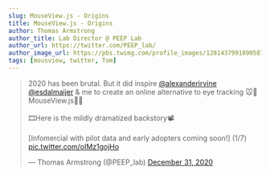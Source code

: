 ```yaml
---
slug: MouseView.js - Origins
title: MouseView.js - Origins
author: Thomas Armstrong
author_title: Lab Director @ PEEP Lab
author_url: https://twitter.com/PEEP_lab/
author_image_url: https://pbs.twimg.com/profile_images/1281437991890587649/dKSwHtMv_400x400.jpg
tags: [mousview, twitter, Tom]
---
```


<blockquote class="twitter-tweet"><p lang="en" dir="ltr">2020 has been brutal. But it did inspire <a href="https://twitter.com/alexanderirvine?ref_src=twsrc%5Etfw">@alexanderirvine</a> <a href="https://twitter.com/esdalmaijer?ref_src=twsrc%5Etfw">@esdalmaijer</a> &amp; me to create an online alternative to eye tracking 🐭👀MouseView.js👀🐭<br></br>🎞️Here is the mildly dramatized backstory📽️<br></br>[Infomercial with pilot data and early adopters coming soon!] (1/7) <a href="https://t.co/oIMz1gojHo">pic.twitter.com/oIMz1gojHo</a></p>&mdash; Thomas Armstrong (@PEEP_lab) <a href="https://twitter.com/PEEP_lab/status/1344723487298965504?ref_src=twsrc%5Etfw">December 31, 2020</a></blockquote> <script async src="https://platform.twitter.com/widgets.js" charset="utf-8"></script>

